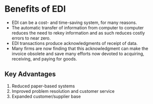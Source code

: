 # Benefits of EDI

- EDI can be a cost- and time-saving system, for many reasons.
- The automatic transfer of information from computer to computer reduces the need to rekey information and as such reduces costly errors to near zero.
- EDI transactions produce acknowledgments of receipt of data.
- Many firms are now finding that this acknowledgment can make the invoice obsolete and save many efforts now devoted to acquiring, receiving, and paying for goods.

## Key Advantages
1. Reduced paper-based systems
2. Improved problem resolution and customer service
3. Expanded customer/supplier base